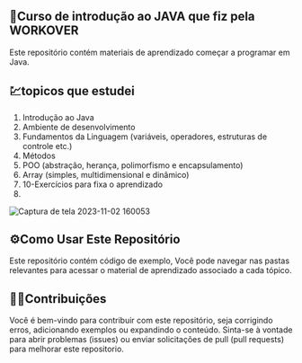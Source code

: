 ## 🚀Curso de introdução ao JAVA que fiz pela WORKOVER
 Este repositório contém materiais de aprendizado começar a programar em Java. 

## 💹topicos que estudei 
1. Introdução ao Java
2. Ambiente de desenvolvimento
3. Fundamentos da Linguagem (variáveis, operadores, estruturas de controle etc.)
4. Métodos
5. POO (abstração, herança, polimorfismo e encapsulamento)
6. Array (simples, multidimensional e dinâmico)
7. 10-Exercícios para fixa o aprendizado
8. 

![Captura de tela 2023-11-02 160053](https://github.com/isaias-B-Oliveira/CursoJAVAworkover/assets/126277721/2af9e5f5-eb7c-43df-a02e-baa04b244684)


## ⚙️Como Usar Este Repositório
Este repositório contém código de exemplo, Você pode navegar nas pastas relevantes para acessar o material de aprendizado associado a cada tópico.


## 👨‍💻Contribuições
Você é bem-vindo para contribuir com este repositório, seja corrigindo erros, adicionando exemplos ou expandindo o conteúdo. Sinta-se à vontade para abrir problemas (issues) ou enviar solicitações de pull (pull requests) para melhorar este repositorio.
